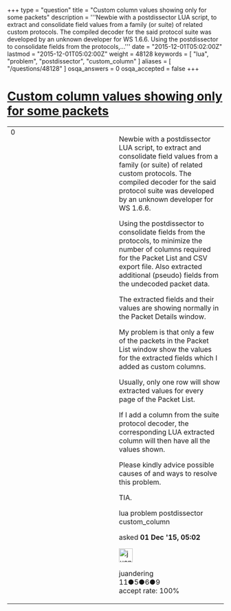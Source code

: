 +++
type = "question"
title = "Custom column values showing only for some packets"
description = '''Newbie with a postdissector LUA script, to extract and consolidate field values from a family (or suite) of related custom protocols. The compiled decoder for the said protocol suite was developed by an unknown developer for WS 1.6.6. Using the postdissector to consolidate fields from the protocols,...'''
date = "2015-12-01T05:02:00Z"
lastmod = "2015-12-01T05:02:00Z"
weight = 48128
keywords = [ "lua", "problem", "postdissector", "custom_column" ]
aliases = [ "/questions/48128" ]
osqa_answers = 0
osqa_accepted = false
+++

<div class="headNormal">

# [Custom column values showing only for some packets](/questions/48128/custom-column-values-showing-only-for-some-packets)

</div>

<div id="main-body">

<div id="askform">

<table id="question-table" style="width:100%;"><colgroup><col style="width: 50%" /><col style="width: 50%" /></colgroup><tbody><tr class="odd"><td style="width: 30px; vertical-align: top"><div class="vote-buttons"><div id="post-48128-score" class="post-score" title="current number of votes">0</div><div id="favorite-count" class="favorite-count"></div></div></td><td><div id="item-right"><div class="question-body"><p>Newbie with a postdissector LUA script, to extract and consolidate field values from a family (or suite) of related custom protocols. The compiled decoder for the said protocol suite was developed by an unknown developer for WS 1.6.6.</p><p>Using the postdissector to consolidate fields from the protocols, to minimize the number of columns required for the Packet List and CSV export file. Also extracted additional (pseudo) fields from the undecoded packet data.</p><p>The extracted fields and their values are showing normally in the Packet Details window.</p><p>My problem is that only a few of the packets in the Packet List window show the values for the extracted fields which I added as custom columns.</p><p>Usually, only one row will show extracted values for every page of the Packet List.</p><p>If I add a column from the suite protocol decoder, the corresponding LUA extracted column will then have all the values shown.</p><p>Please kindly advice possible causes of and ways to resolve this problem.</p><p>TIA.</p></div><div id="question-tags" class="tags-container tags">lua problem postdissector custom_column</div><div id="question-controls" class="post-controls"></div><div class="post-update-info-container"><div class="post-update-info post-update-info-user"><p>asked <strong>01 Dec '15, 05:02</strong></p><img src="https://secure.gravatar.com/avatar/7e50c86ac4ee2038257acc83ccb1ce21?s=32&amp;d=identicon&amp;r=g" class="gravatar" width="32" height="32" alt="juandering&#39;s gravatar image" /><p>juandering<br />
<span class="score" title="11 reputation points">11</span><span title="5 badges"><span class="badge1">●</span><span class="badgecount">5</span></span><span title="6 badges"><span class="silver">●</span><span class="badgecount">6</span></span><span title="9 badges"><span class="bronze">●</span><span class="badgecount">9</span></span><br />
<span class="accept_rate" title="Rate of the user&#39;s accepted answers">accept rate:</span> <span title="juandering has one accepted answer">100%</span></p></div></div><div id="comments-container-48128" class="comments-container"></div><div id="comment-tools-48128" class="comment-tools"></div><div class="clear"></div><div id="comment-48128-form-container" class="comment-form-container"></div><div class="clear"></div></div></td></tr></tbody></table>

</div>

</div>


